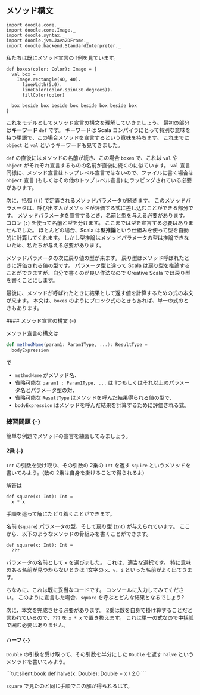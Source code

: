 ## メソッド構文

```tut:invisible
import doodle.core._
import doodle.core.Image._
import doodle.syntax._
import doodle.jvm.Java2DFrame._
import doodle.backend.StandardInterpreter._
```

私たちは既にメソッド宣言の 1例を見ています。

```tut:silent:book
def boxes(color: Color): Image = {
  val box =
    Image.rectangle(40, 40).
      lineWidth(5.0).
      lineColor(color.spin(30.degrees)).
      fillColor(color)

  box beside box beside box beside box beside box
}
```

これをモデルとしてメソッド宣言の構文を理解していきましょう。
最初の部分は**キーワード** `def` です。
キーワードは Scala コンパイラにとって特別な意味を持つ単語で、この場合メソッドを宣言するという意味を持ちます。
これまでに `object` と `val` というキーワードも見てきました。

`def` の直後にはメソッドの名前が続き、この場合 `boxes` で、これは `val` や `object` がそれぞれ宣言するものの名前が直後に続くのに似ています。
`val` 宣言同様に、メソッド宣言はトップレベル宣言ではないので、ファイルに書く場合は `object` 宣言 (もしくはその他のトップレベル宣言) にラッピングされている必要があります。

次に、括弧 (`()`) で定義されるメソッドパラメータが続きます。
このメソッドパラメータは、呼び出す人がメソッドが評価する式に差し込むことができる部分です。
メソッドパラメータを宣言するとき、名前と型を与える必要があります。
コロン (`:`) を使って名前と型を分けます。
ここまでは型を宣言する必要はありませんでした。
ほとんどの場合、Scala は**型推論**という仕組みを使って型を自動的に計算してくれます。
しかし型推論はメソッドパラメータの型は推論できないため、私たちが与える必要があります。

メソッドパラメータの次に戻り値の型が来ます。
戻り型はメソッド呼ばれたときに評価される値の型です。
パラメータ型と違って Scala は戻り型を推論することができますが、自分で書くのが良い作法なので Creative Scala では戻り型を書くことにします。

最後に、メソッドが呼ばれたときに結果として返す値を計算するための式の本文が来ます。
本文は、`boxes` のようにブロック式のときもあれば、単一の式のときもあります。

<div class="callout callout-info">
#### メソッド宣言の構文 {-}

メソッド宣言の構文は

```scala
def methodName(param1: Param1Type, ...): ResultType =
  bodyExpression
```

で

- `methodName` がメソッド名、
- 省略可能な `param1 : Param1Type, ...` は 1つもしくはそれ以上のパラメータ名とパラメータ型の対、
- 省略可能な `ResultType` はメソッドを呼んだ結果得られる値の型で、
- `bodyExpression` はメソッドを呼んだ結果を計算するために評価される式。
</div>

### 練習問題 {-}

簡単な例題でメソッドの宣言を練習してみましょう。

#### 2乗 {-}

`Int` の引数を受け取り、その引数の 2乗の `Int` を返す `squire` というメソッドを書いてみよう。(数の 2乗は自身を掛けることで得られるよ)

<div class="solution">
解答は

```tut:silent:book
def square(x: Int): Int =
  x * x
```

手順を追って解にたどり着くことができます。

名前 (`square`) パラメータの型、そして戻り型 (`Int`) が与えられています。
ここから、以下のようなメソッドの骨組みを書くことができます。

```tut:silent:book
def square(x: Int): Int =
  ???
```

パラメータの名前として `x` を選びました。
これは、適当な選択です。
特に意味のある名前が見つからないときは 1文字の `x`、`v`、`i` といった名前がよく出てきます。

ちなみに、これは既に妥当なコードです。
コンソールに入力してみてください。
このように宣言した場合、`square` を呼ぶとどんな結果となるでしょう?

次に、本文を完成させる必要があります。
2乗は数を自身で掛け算することだと言われているので、`???` を `x * x` で置き換えます。
これは単一の式なので中括弧で囲む必要はありません。
</div>


#### ハーフ {-}

`Double` の引数を受け取って、その引数を半分にした `Double` を返す `halve` というメソッドを書いてみよう。

<div class="solution">
```tut:silent:book
def halve(x: Double): Double =
 x / 2.0
```

`square` で見たのと同じ手順でこの解が得られるはず。
</div>
